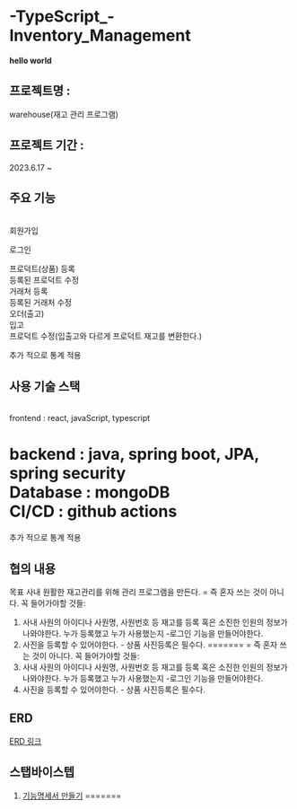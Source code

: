 
# -TypeScript\_-Inventory_Management

**hello world**

## 프로젝트명 :

warehouse(재고 관리 프로그램)

## 프로젝트 기간 :

2023.6.17 ~

## 주요 기능

<br>
회원가입

로그인  

프로덕트(상품) 등록  
등록된 프로덕트 수정  
거래처 등록  
등록된 거래처 수정  
오더(출고)  
입고  
프로덕트 수정(입출고와 다르게 프로덕트 재고를 변환한다.)  

추가 적으로 통계 적용

## 사용 기술 스택

<br>
frontend : react, javaScript, typescript

backend : java, spring boot, JPA, spring security  
Database : mongoDB  
CI/CD : github actions
=======
추가 적으로 통계 적용  


## 협의 내용

목표 사내 원활한 재고관리를 위해 관리 프로그램을 만든다.
= 즉 혼자 쓰는 것이 아니다.
꼭 들어가야할 것들:

1. 사내 사원의 아이디나 사원명, 사원번호 등 재고를 등록 혹은 소진한 인원의 정보가 나와야한다. 누가 등록했고 누가 사용했는지 -로그인 기능을 만들어야한다.
2. 사진을 등록할 수 있어야한다. - 상품 사진등록은 필수다.
=======
= 즉 혼자 쓰는 것이 아니다. 
꼭 들어가야할 것들:
1. 사내 사원의 아이디나 사원명, 사원번호 등 재고를 등록 혹은 소진한 인원의 정보가 나와야한다. 누가 등록했고 누가 사용했는지 -로그인 기능을 만들어야한다. 
2. 사진을 등록할 수 있어야한다. - 상품 사진등록은 필수다. 

## ERD

[ERD 링크](https://dbdiagram.io/d/648bf257722eb77494101b6d)

## 스탭바이스텝

1. [기능명세서 만들기](https://github.com/samdo91/TypeScript_Inventory_Management/blob/master/client/%EA%B8%B0%EB%8A%A5%EB%AA%85%EC%84%B8%EC%84%9C.md)
=======